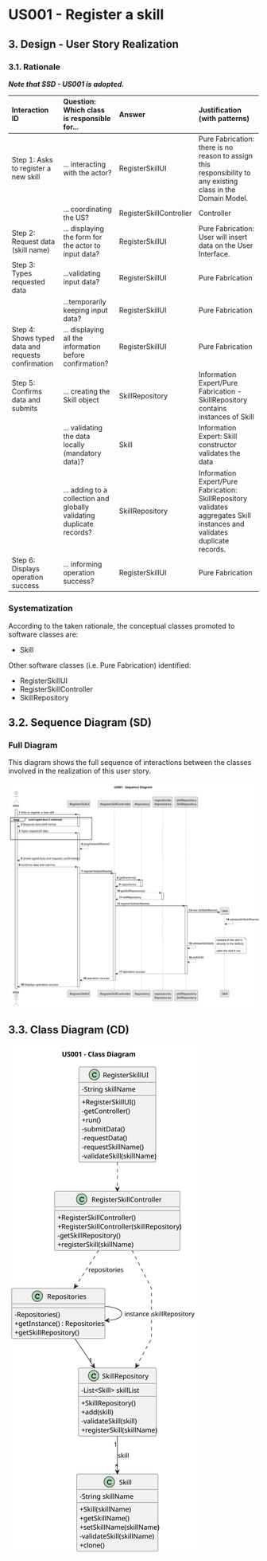 # US001 - Register a skill

## 3. Design - User Story Realization

### 3.1. Rationale

_**Note that SSD - US001 is adopted.**_

| Interaction ID                                         | Question: Which class is responsible for...                            | Answer                  | Justification (with patterns)                                                                                              |
|:-------------------------------------------------------|:-----------------------------------------------------------------------|:------------------------|:---------------------------------------------------------------------------------------------------------------------------|
| Step 1: Asks to register a new skill		                 | ... interacting with the actor?                                        | RegisterSkillUI         | Pure Fabrication: there is no reason to assign this responsibility to any existing class in the Domain Model.              |
| 			  		                                                | ... coordinating the US?                                               | RegisterSkillController | Controller                                                                                                                 |
| Step 2: Request data (skill name)  		                  | 		... displaying the form for the actor to input data?                 | RegisterSkillUI         | Pure Fabrication: User will insert data on the User Interface.                                                             |
| Step 3: Types requested data  		                       | 	...validating input data?                                             | RegisterSkillUI         | Pure Fabrication                                                                                                           |
|                                                        | ...temporarily keeping input data?                                     | RegisterSkillUI         | Pure Fabrication                                                                                                           |
| Step 4: Shows typed data and requests confirmation  		 | ... displaying all the information before confirmation?						          | RegisterSkillUI         | Pure Fabrication                                                                                                           |              
| Step 5: Confirms data and submits  		                  | 	... creating the Skill object                                         | SkillRepository         | Information Expert/Pure Fabrication - SkillRepository contains instances of Skill                                          | 
| 			  		                                                | 	... validating the data locally (mandatory data)?                     | Skill                   | Information Expert: Skill constructor validates the data                                                                   | 
| 			  		                                                | 	... adding to a collection and globally validating duplicate records? | SkillRepository         | Information Expert/Pure Fabrication: SkillRepository validates aggregates Skill instances and validates duplicate records. | 
| Step 6: Displays operation success  		                 | 	... informing operation success?                                      | RegisterSkillUI         | Pure Fabrication                                                                                                           | 

### Systematization ##

According to the taken rationale, the conceptual classes promoted to software classes are:

* Skill

Other software classes (i.e. Pure Fabrication) identified:

* RegisterSkillUI
* RegisterSkillController
* SkillRepository

## 3.2. Sequence Diagram (SD)

### Full Diagram

This diagram shows the full sequence of interactions between the classes involved in the realization of this user story.

![Sequence Diagram - Full](svg/us001-sequence-diagram.svg)

## 3.3. Class Diagram (CD)

![Class Diagram](svg/us001-class-diagram.svg)